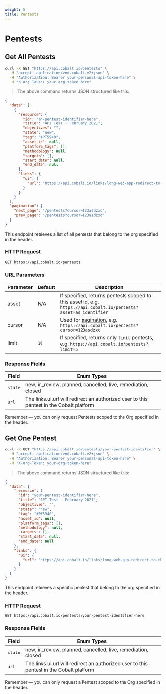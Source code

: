 ```yaml
---
weight: 5
title: Pentests
---
```


# Pentests

## Get All Pentests

```sh
curl -X GET "https://api.cobalt.io/pentests" \
  -H "accept: application/vnd.cobalt.v2+json" \
  -H "Authorization: Bearer your-personal-api-token-here" \
  -H "X-Org-Token: your-org-token-here"
```

> The above command returns JSON structured like this:

```json
{
  "data": [
    {
      "resource": {
        "id": "an-pentest-identifier-here",
        "title": "API Test - February 2021",
        "objectives": "",
        "state": "new",
        "tag": "#PT5940",
        "asset_id": null,
        "platform_tags": [],
        "methodology": null,
        "targets": [],
        "start_date": null,
        "end_date": null
      },
      "links": {
        "ui": {
          "url": "https://api.cobalt.io/links/long-web-app-redirect-to-this-pentest"
        }
      }
    }
  ],
  "pagination": {
    "next_page": "/pentests?cursor=123asdzxc",
    "prev_page": "/pentests?cursor=123asdzxd"
  }
}
```

This endpoint retrieves a list of all pentests that belong to the org specified in the header.

### HTTP Request

`GET https://api.cobalt.io/pentests`

### URL Parameters

| Parameter | Default | Description                                                                                                       |
|-----------|---------|-------------------------------------------------------------------------------------------------------------------|
| asset     | N/A     | If specified, returns pentests scoped to this asset id, e.g. `https://api.cobalt.io/pentests?asset=as_identifier` |
| cursor    | N/A     | Used for [pagination](./#pagination), e.g. `https://api.cobalt.io/pentests?cursor=123asdzxc`                      |
| limit     | `10`    | If specified, returns only `limit` pentests, e.g. `https://api.cobalt.io/pentests?limit=5`                        |

### Response Fields

| Field    | Enum Types                                                                               |
|----------|------------------------------------------------------------------------------------------|
| `state`  | new, in_review, planned, cancelled, live, remediation, closed                            |
| `url`    | The links.ui.url will redirect an authorized user to this pentest in the Cobalt platform |

<aside class="success">
Remember — you can only request Pentests scoped to the Org specified in the header.
</aside>

## Get One Pentest

```sh
curl -X GET "https://api.cobalt.io/pentests/your-pentest-identifier" \
  -H "accept: application/vnd.cobalt.v2+json" \
  -H "Authorization: Bearer your-personal-api-token-here" \
  -H "X-Org-Token: your-org-token-here"
```

> The above command returns JSON structured like this:

```json
{
  "data": {
    "resource": {
      "id": "your-pentest-identifier-here",
      "title": "API Test - February 2021",
      "objectives": "",
      "state": "new",
      "tag": "#PT5940",
      "asset_id": null,
      "platform_tags": [],
      "methodology": null,
      "targets": [],
      "start_date": null,
      "end_date": null
    },
    "links": {
      "ui": {
        "url": "https://api.cobalt.io/links/long-web-app-redirect-to-this-pentest"
      }
    }
  }
}
```

This endpoint retrieves a specific pentest that belong to the org specified in the header.

### HTTP Request

`GET https://api.cobalt.io/pentests/your-pentest-identifier-here`

### Response Fields

| Field    | Enum Types                                                                               |
|----------|------------------------------------------------------------------------------------------|
| `state`  | new, in_review, planned, cancelled, live, remediation, closed                            |
| `url`    | The links.ui.url will redirect an authorized user to this pentest in the Cobalt platform |

<aside class="success">
Remember — you can only request a Pentest scoped to the Org specified in the header.
</aside>
